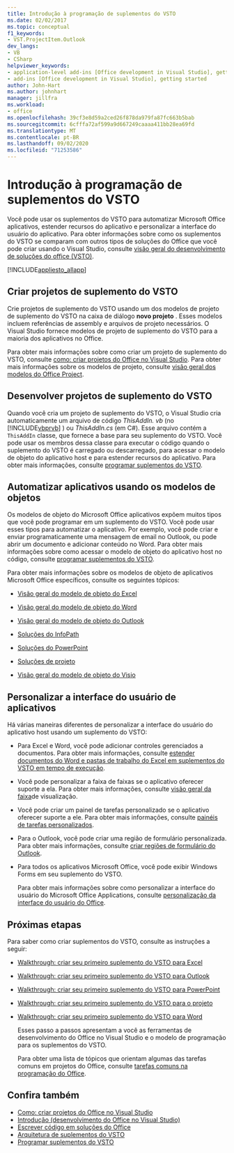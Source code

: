 ```yaml
---
title: Introdução à programação de suplementos do VSTO
ms.date: 02/02/2017
ms.topic: conceptual
f1_keywords:
- VST.ProjectItem.Outlook
dev_langs:
- VB
- CSharp
helpviewer_keywords:
- application-level add-ins [Office development in Visual Studio], getting started
- add-ins [Office development in Visual Studio], getting started
author: John-Hart
ms.author: johnhart
manager: jillfra
ms.workload:
- office
ms.openlocfilehash: 39cf3e8d59a2ced26f878da979fa87fc663b5bab
ms.sourcegitcommit: 6cfffa72af599a9d667249caaaa411bb28ea69fd
ms.translationtype: MT
ms.contentlocale: pt-BR
ms.lasthandoff: 09/02/2020
ms.locfileid: "71253586"
---
```

# <a name="get-started-programming-vsto-add-ins"></a>Introdução à programação de suplementos do VSTO
  Você pode usar os suplementos do VSTO para automatizar Microsoft Office aplicativos, estender recursos do aplicativo e personalizar a interface do usuário do aplicativo. Para obter informações sobre como os suplementos do VSTO se comparam com outros tipos de soluções do Office que você pode criar usando o Visual Studio, consulte [visão geral do desenvolvimento de soluções do office &#40;VSTO&#41;](../vsto/office-solutions-development-overview-vsto.md).

 [!INCLUDE[appliesto_allapp](../vsto/includes/appliesto-allapp-md.md)]

## <a name="create-vsto-add-in-projects"></a>Criar projetos de suplemento do VSTO
 Crie projetos de suplemento do VSTO usando um dos modelos de projeto de suplemento do VSTO na caixa de diálogo **novo projeto** . Esses modelos incluem referências de assembly e arquivos de projeto necessários. O Visual Studio fornece modelos de projeto de suplemento do VSTO para a maioria dos aplicativos no Office.

 Para obter mais informações sobre como criar um projeto de suplemento do VSTO, consulte [como: criar projetos do Office no Visual Studio](../vsto/how-to-create-office-projects-in-visual-studio.md). Para obter mais informações sobre os modelos de projeto, consulte [visão geral dos modelos do Office Project](../vsto/office-project-templates-overview.md).

## <a name="develop-vsto-add-in-projects"></a>Desenvolver projetos de suplemento do VSTO
 Quando você cria um projeto de suplemento do VSTO, o Visual Studio cria automaticamente um arquivo de código *ThisAddIn. vb* (no [!INCLUDE[vbprvb](../sharepoint/includes/vbprvb-md.md)] ) ou *ThisAddIn.cs* (em C#). Esse arquivo contém a `ThisAddIn` classe, que fornece a base para seu suplemento do VSTO. Você pode usar os membros dessa classe para executar o código quando o suplemento do VSTO é carregado ou descarregado, para acessar o modelo de objeto do aplicativo host e para estender recursos do aplicativo. Para obter mais informações, consulte [programar suplementos do VSTO](../vsto/programming-vsto-add-ins.md).

## <a name="automate-applications-by-using-the-object-models"></a>Automatizar aplicativos usando os modelos de objetos
 Os modelos de objeto do Microsoft Office aplicativos expõem muitos tipos que você pode programar em um suplemento do VSTO. Você pode usar esses tipos para automatizar o aplicativo. Por exemplo, você pode criar e enviar programaticamente uma mensagem de email no Outlook, ou pode abrir um documento e adicionar conteúdo no Word. Para obter mais informações sobre como acessar o modelo de objeto do aplicativo host no código, consulte [programar suplementos do VSTO](../vsto/programming-vsto-add-ins.md).

 Para obter mais informações sobre os modelos de objeto de aplicativos Microsoft Office específicos, consulte os seguintes tópicos:

- [Visão geral do modelo de objeto do Excel](../vsto/excel-object-model-overview.md)

- [Visão geral do modelo de objeto do Word](../vsto/word-object-model-overview.md)

- [Visão geral do modelo de objeto do Outlook](../vsto/outlook-object-model-overview.md)

- [Soluções do InfoPath](../vsto/infopath-solutions.md)

- [Soluções do PowerPoint](../vsto/powerpoint-solutions.md)

- [Soluções de projeto](../vsto/project-solutions.md)

- [Visão geral do modelo de objeto do Visio](../vsto/visio-object-model-overview.md)

## <a name="customize-the-user-interface-of-applications"></a>Personalizar a interface do usuário de aplicativos
 Há várias maneiras diferentes de personalizar a interface do usuário do aplicativo host usando um suplemento do VSTO:

- Para Excel e Word, você pode adicionar controles gerenciados a documentos. Para obter mais informações, consulte [estender documentos do Word e pastas de trabalho do Excel em suplementos do VSTO em tempo de execução](../vsto/extending-word-documents-and-excel-workbooks-in-vsto-add-ins-at-run-time.md).

- Você pode personalizar a faixa de faixas se o aplicativo oferecer suporte a ela. Para obter mais informações, consulte [visão geral da faixa](../vsto/ribbon-overview.md)de visualização.

- Você pode criar um painel de tarefas personalizado se o aplicativo oferecer suporte a ele. Para obter mais informações, consulte [painéis de tarefas personalizados](../vsto/custom-task-panes.md).

- Para o Outlook, você pode criar uma região de formulário personalizada. Para obter mais informações, consulte [criar regiões de formulário do Outlook](../vsto/creating-outlook-form-regions.md).

- Para todos os aplicativos Microsoft Office, você pode exibir Windows Forms em seu suplemento do VSTO.

  Para obter mais informações sobre como personalizar a interface do usuário do Microsoft Office Applications, consulte [personalização da interface do usuário do Office](../vsto/office-ui-customization.md).

## <a name="next-steps"></a>Próximas etapas
 Para saber como criar suplementos do VSTO, consulte as instruções a seguir:

- [Walkthrough: criar seu primeiro suplemento do VSTO para Excel](../vsto/walkthrough-creating-your-first-vsto-add-in-for-excel.md)

- [Walkthrough: criar seu primeiro suplemento do VSTO para Outlook](../vsto/walkthrough-creating-your-first-vsto-add-in-for-outlook.md)

- [Walkthrough: criar seu primeiro suplemento do VSTO para PowerPoint](../vsto/walkthrough-creating-your-first-vsto-add-in-for-powerpoint.md)

- [Walkthrough: criar seu primeiro suplemento do VSTO para o projeto](../vsto/walkthrough-creating-your-first-vsto-add-in-for-project.md)

- [Walkthrough: criar seu primeiro suplemento do VSTO para Word](../vsto/walkthrough-creating-your-first-vsto-add-in-for-word.md)

  Esses passo a passos apresentam a você as ferramentas de desenvolvimento do Office no Visual Studio e o modelo de programação para os suplementos do VSTO.

  Para obter uma lista de tópicos que orientam algumas das tarefas comuns em projetos do Office, consulte [tarefas comuns na programação do Office](../vsto/common-tasks-in-office-programming.md).

## <a name="see-also"></a>Confira também
- [Como: criar projetos do Office no Visual Studio](../vsto/how-to-create-office-projects-in-visual-studio.md)
- [Introdução &#40;desenvolvimento do Office no Visual Studio&#41;](../vsto/getting-started-office-development-in-visual-studio.md)
- [Escrever código em soluções do Office](../vsto/writing-code-in-office-solutions.md)
- [Arquitetura de suplementos do VSTO](../vsto/architecture-of-vsto-add-ins.md)
- [Programar suplementos do VSTO](../vsto/programming-vsto-add-ins.md)
